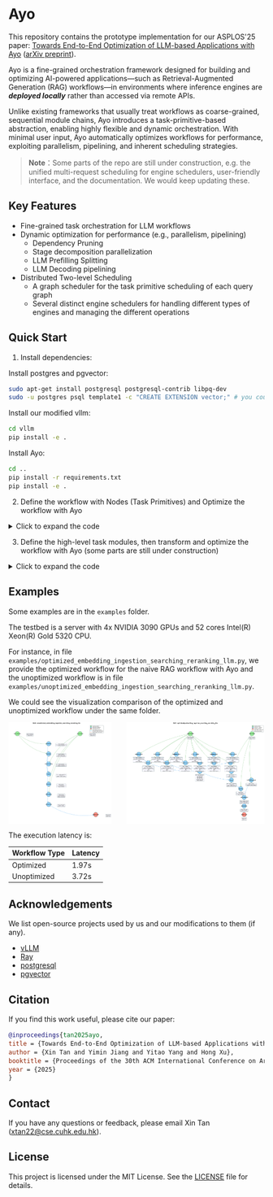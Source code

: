 # Ayo

This repository contains the prototype implementation for our ASPLOS'25 paper: [Towards End-to-End Optimization of LLM-based Applications with Ayo](https://dl.acm.org/doi/10.1145/3676641.3716278) ([arXiv preprint](https://arxiv.org/pdf/2407.00326)). 

Ayo is a fine-grained orchestration framework designed for building and optimizing AI-powered applications—such as Retrieval-Augmented Generation (RAG) workflows—in environments where inference engines are ***deployed locally*** rather than accessed via remote APIs.

Unlike existing frameworks that usually treat workflows as coarse-grained, sequential module chains, Ayo introduces a task-primitive-based abstraction, enabling highly flexible and dynamic orchestration. With minimal user input, Ayo automatically optimizes workflows for performance, exploiting parallelism, pipelining, and inherent scheduling strategies.

>  **Note**：Some parts of the repo are still under construction, e.g. the unified multi-request scheduling for engine schedulers, user-friendly interface, and the documentation. We would keep updating these. 

## Key Features
- Fine-grained task orchestration for LLM workflows
- Dynamic optimization for performance (e.g., parallelism, pipelining)
  - Dependency Pruning
  - Stage decomposition parallelization
  - LLM Prefilling Splitting
  - LLM Decoding pipelining
- Distributed Two-level Scheduling
  - A graph scheduler for the task primitive scheduling of each query graph
  - Several distinct engine schedulers for handling different types of engines and managing the different operations

## Quick Start

1. Install dependencies:

Install postgres and pgvector: 
```bash
sudo apt-get install postgresql postgresql-contrib libpq-dev
sudo -u postgres psql template1 -c "CREATE EXTENSION vector;" # you could install through other ways as well
```

Install our modified vllm:
```bash
cd vllm 
pip install -e . 
```

Install Ayo:
```bash
cd ..
pip install -r requirements.txt 
pip install -e . 
```

2. Define the workflow with Nodes (Task Primitives) and Optimize the workflow with Ayo 


<details>
<summary>Click to expand the code</summary>

```python
from Ayo.app import APP
from Ayo.configs.config import EngineConfig
from Ayo.engines.engine_types import EngineType

app = APP.init() # initialize the app entry

llm_config = EngineConfig(
    name="llm_service", 
    engine_type=EngineType.LLM,
    resources={},
    num_gpus=1,
    num_cpus=1,
    instances=1,
    model_config={
        "model_name": "meta-llama/Llama-2-7b-chat-hf",
        "tensor_parallel_size": 1,
        #other config ... 
    },
    latency_profile={
        "timeout": 300,
    }
)

app.register_engine(llm_config)
#register other engines ...


# define the primitive nodes 
llm_prefilling_node = Node(
    name="LLMPrefilling",
    node_type=NodeType.COMPUTE,
    engine_type=EngineType.LLM,
    io_schema=NodeIOSchema(
        input_format={"queries": List[str], "reranked_results": List[List[str]]},
        output_format={"prefill_state": bool}
    ),
    op_type=NodeOps.LLM_PREFILLING,
    config={
        'prompt_template': replace_placeholders(RAG_QUESTION_ANSWERING_PROMPT_TEMPLATE_STRING, question="queries", context="reranked_results"),
        'parse_json': True, 
        #other config ... 
    }
)

llm_decoding_node = Node(
    name="LLMDecoding",
    node_type=NodeType.COMPUTE,
    engine_type=EngineType.LLM,
    io_schema=NodeIOSchema(
        input_format={"prefill_state": bool},
        output_format={"result": str}
    ),
    op_type=NodeOps.LLM_DECODING,
    config={
        'prompt_template': replace_placeholders(RAG_QUESTION_ANSWERING_PROMPT_TEMPLATE_STRING, question="queries", context="reranked_results"),
        'parse_json': True, 
        #other config ... 
    }
)
#define other nodes ... 

# create the DAG
dag = DAG(dag_id="rag_workflow")
dag.register_nodes(llm_prefilling_node, llm_decoding_node, ...)
# set the query inputs
dag.set_query_inputs(
  {
    'queries': ['What is the capital of France?'], ## set the query inputs
  }
)

from Ayo.opt_pass.pruning_dependency import PruningDependencyPass
from Ayo.opt_pass.stage_decomposition import StageDecompositionPass
from Ayo.opt_pass.prefilling_split import PrefillingSpiltPass
from Ayo.opt_pass.decoding_pipeling import LLMDecodingPipeliningPass

dag.optimize([PruningDependencyPass(), StageDecompositionPass(), PrefillingSpiltPass(), LLMDecodingPipeliningPass()])

query=Query(
    uuid=f"random-test-{query_id}",
    query_id=f"random-test-{query_id}",
    DAG=deepcopy(dag)
)

future = await app.submit_query(
        query=query,
        timeout=300
    )
    
result = await asyncio.wait_for(future, timeout=300)
    

```

</details>


3. Define the high-level task modules, then transform and optimize the workflow with Ayo (some parts are still under construction)


<details>
<summary>Click to expand the code</summary>

```python
from Ayo.modules import IndexingModule, QueryExpandingModule, SearchingModule, RerankingModule
from Ayo.modules_to_primitives import transform_mod_to_prim

indexing_module = IndexingModule(
    input_format={"passages": List[str]}, 
    output_format={"index_status": bool}
)

query_expanding_module = QueryExpandingModule(
    input_format={"query": str}, 
    output_format={"expanded_queries": List[str]},
    config={"expanded_query_num": 3}
)

searching_module = SearchingModule(
    input_format={"index_status": bool, "expanded_queries": List[str]}, 
    output_format={"searching_results": List[str]}
)

reranking_module = RerankingModule(
    input_format={"searching_results": List[str]}, 
    output_format={"reranking_results": List[str]}
)


indexing_module>>query_expanding_module>>searching_module>>reranking_module 


node_list=transform_mod_to_prim([indexing_module,query_expanding_module,searching_module,reranking_module])

### Then optimize the workflow with Ayo as above

```



</details>


## Examples


Some examples are in the `examples` folder. 

The testbed is a server with 4x NVIDIA 3090 GPUs and 52 cores Intel(R) Xeon(R) Gold 5320 CPU.

For instance, in file `examples/optimized_embedding_ingestion_searching_reranking_llm.py`, we provide the optimized workflow for the naive RAG workflow with Ayo and the unoptimized workflow is in file `examples/unoptimized_embedding_ingestion_searching_reranking_llm.py`.

We could see the visualization comparison of the optimized and unoptimized workflow under the same folder.

<div style="display: flex; justify-content: space-between;">
  <img src="./examples/unoptimized_dag_for_embedding_ingestion_search_reranking_llm.png" width="40%" alt="unoptimized workflow">
  <img src="./examples/optimized_dag_for_embedding_ingestion_searching_reranking_llm.png" width="54%" alt="optimized workflow">
</div>

The execution latency is:

| Workflow Type | Latency |
|---------------|---------|
| Optimized     | 1.97s   |
| Unoptimized   | 3.72s   |


## Acknowledgements

We list open-source projects used by us and our modifications to them (if any).

- [vLLM](https://github.com/vllm-project/vllm)
- [Ray](https://github.com/ray-project/ray)
- [postgresql](https://www.postgresql.org/)
- [pgvector](https://github.com/pgvector/pgvector)



## Citation

If you find this work useful, please cite our paper:

```bibtex
@inproceedings{tan2025ayo,
title = {Towards End-to-End Optimization of LLM-based Applications with Ayo},
author = {Xin Tan and Yimin Jiang and Yitao Yang and Hong Xu},
booktitle = {Proceedings of the 30th ACM International Conference on Architectural Support for Programming Languages and Operating Systems, Volume 2},
year = {2025}
}

```

## Contact

If you have any questions or feedback, please email Xin Tan ([xtan22@cse.cuhk.edu.hk](mailto:xtan22@cse.cuhk.edu.hk)).



## License

This project is licensed under the MIT License. See the [LICENSE](LICENSE) file for details.




